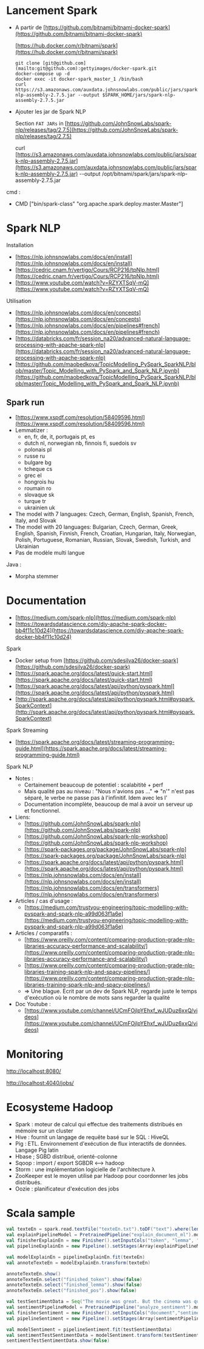 # Lancement Spark

- A partir de [https://github.com/bitnami/bitnami-docker-spark](https://github.com/bitnami/bitnami-docker-spark)
    
    [https://hub.docker.com/r/bitnami/spark](https://hub.docker.com/r/bitnami/spark)
    
    ```
    git clone [git@github.com](mailto:git@github.com):gettyimages/docker-spark.git
    docker-compose up -d
    docker exec -it docker-spark_master_1 /bin/bash
    curl https://s3.amazonaws.com/auxdata.johnsnowlabs.com/public/jars/spark-nlp-assembly-2.7.5.jar --output $SPARK_HOME/jars/spark-nlp-assembly-2.7.5.jar
    ```

- Ajouter les jar de Spark NLP
    
    Section `FAT JARs` in [https://github.com/JohnSnowLabs/spark-nlp/releases/tag/2.7.5](https://github.com/JohnSnowLabs/spark-nlp/releases/tag/2.7.5)
    
    curl [https://s3.amazonaws.com/auxdata.johnsnowlabs.com/public/jars/spark-nlp-assembly-2.7.5.jar](https://s3.amazonaws.com/auxdata.johnsnowlabs.com/public/jars/spark-nlp-assembly-2.7.5.jar) --output /opt/bitnami/spark/jars/spark-nlp-assembly-2.7.5.jar
    

cmd : 

- CMD ["bin/spark-class" "org.apache.spark.deploy.master.Master"]

# **Spark NLP**

Installation

- [https://nlp.johnsnowlabs.com/docs/en/install](https://nlp.johnsnowlabs.com/docs/en/install)
- [https://cedric.cnam.fr/vertigo/Cours/RCP216/tpNlp.html](https://cedric.cnam.fr/vertigo/Cours/RCP216/tpNlp.html)
- [https://www.youtube.com/watch?v=RZYXTSqV-mQ](https://www.youtube.com/watch?v=RZYXTSqV-mQ)

Utilisation

- [https://nlp.johnsnowlabs.com/docs/en/concepts](https://nlp.johnsnowlabs.com/docs/en/concepts)
- [https://nlp.johnsnowlabs.com/docs/en/pipelines#french](https://nlp.johnsnowlabs.com/docs/en/pipelines#french)
- [https://databricks.com/fr/session_na20/advanced-natural-language-processing-with-apache-spark-nlp](https://databricks.com/fr/session_na20/advanced-natural-language-processing-with-apache-spark-nlp)
- [https://github.com/maobedkova/TopicModelling_PySpark_SparkNLP/blob/master/Topic_Modelling_with_PySpark_and_Spark_NLP.ipynb](https://github.com/maobedkova/TopicModelling_PySpark_SparkNLP/blob/master/Topic_Modelling_with_PySpark_and_Spark_NLP.ipynb)

## Spark run

- [https://www.xspdf.com/resolution/58409596.html](https://www.xspdf.com/resolution/58409596.html)
- Lemmatizer :
    - en, fr, de, it, portugais pt, es
    - dutch nl, norwegian nb, finnois fi, suedois sv
    - polonais pl
    - russe ru
    - bulgare bg
    - tcheque cs
    - grec el
    - hongrois hu
    - roumain ro
    - slovaque sk
    - turque tr
    - ukrainien uk
- The model with 7 languages: Czech, German, English, Spanish, French, Italy, and Slovak
- The model with 20 languages: Bulgarian, Czech, German, Greek, English, Spanish, Finnish, French, Croatian, Hungarian, Italy, Norwegian, Polish, Portuguese, Romanian, Russian, Slovak, Swedish, Turkish, and Ukrainian
- Pas de modèle multi langue

Java :

- Morpha stemmer

# Documentation

- [https://medium.com/spark-nlp](https://medium.com/spark-nlp)
- [https://towardsdatascience.com/diy-apache-spark-docker-bb4f11c10d24](https://towardsdatascience.com/diy-apache-spark-docker-bb4f11c10d24)



Spark

- Docker setup from [https://github.com/sdesilva26/docker-spark](https://github.com/sdesilva26/docker-spark)
- [https://spark.apache.org/docs/latest/quick-start.html](https://spark.apache.org/docs/latest/quick-start.html)
- [https://spark.apache.org/docs/latest/api/python/pyspark.html](https://spark.apache.org/docs/latest/api/python/pyspark.html)
- [http://spark.apache.org/docs/latest/api/python/pyspark.html#pyspark.SparkContext](http://spark.apache.org/docs/latest/api/python/pyspark.html#pyspark.SparkContext)

Spark Streaming

- [https://spark.apache.org/docs/latest/streaming-programming-guide.html](https://spark.apache.org/docs/latest/streaming-programming-guide.html)

Spark NLP

- Notes :
    - Certainement beaucoup de potentiel : scalabitité + perf
    - Mais qualité pas au niveau : "Nous n'avions pas ..." ⇒ "n'" n'est pas séparé, le verbe ne passe pas à l'infinitif. Idem avec les l'
    - Documentation incomplète, beaucoup de mal à avoir un serveur up et fonctionnel.
- Liens:
    - [https://github.com/JohnSnowLabs/spark-nlp](https://github.com/JohnSnowLabs/spark-nlp)
    - [https://github.com/JohnSnowLabs/spark-nlp-workshop](https://github.com/JohnSnowLabs/spark-nlp-workshop)
    - [https://spark-packages.org/package/JohnSnowLabs/spark-nlp](https://spark-packages.org/package/JohnSnowLabs/spark-nlp)
    - [https://spark.apache.org/docs/latest/api/python/pyspark.html](https://spark.apache.org/docs/latest/api/python/pyspark.html)
    - [https://nlp.johnsnowlabs.com/docs/en/install](https://nlp.johnsnowlabs.com/docs/en/install)[https://nlp.johnsnowlabs.com/docs/en/transformers](https://nlp.johnsnowlabs.com/docs/en/transformers)
- Articles / cas d'usage :
    - [https://medium.com/trustyou-engineering/topic-modelling-with-pyspark-and-spark-nlp-a99d063f1a6e](https://medium.com/trustyou-engineering/topic-modelling-with-pyspark-and-spark-nlp-a99d063f1a6e)
- Articles / comparatifs :
    - [https://www.oreilly.com/content/comparing-production-grade-nlp-libraries-accuracy-performance-and-scalability/](https://www.oreilly.com/content/comparing-production-grade-nlp-libraries-accuracy-performance-and-scalability/)
    - [https://www.oreilly.com/content/comparing-production-grade-nlp-libraries-training-spark-nlp-and-spacy-pipelines/](https://www.oreilly.com/content/comparing-production-grade-nlp-libraries-training-spark-nlp-and-spacy-pipelines/)
    - ⇒ Une blague. Ecrit par un dev de Spark NLP, regarde juste le temps d'exécution où le nombre de mots sans regarder la qualité
- Doc Youtube :
    - [https://www.youtube.com/channel/UCmFOjlpYEhxf_wJUDuz6xxQ/videos](https://www.youtube.com/channel/UCmFOjlpYEhxf_wJUDuz6xxQ/videos)

# Monitoring
[http://localhost:8080/](http://localhost:8080/)

[http://localhost:4040/jobs/](http://localhost:4040/jobs/)


# Ecosysteme Hadoop
- Spark : moteur de calcul qui effectue des traitements distribués en mémoire sur un cluster
- Hive : fournit un langage de requête basé sur le SQL : HiveQL
- Pig : ETL. Environnement d'exécution de flux interactifs de données. Langage Pig latin
- Hbase ; SGBD distribué, orienté-colonne
- Sqoop : import / export SGBDR <—> hadoop 
- Storm : une implémentation logicielle de l'architecture λ
- ZooKeeper est le moyen utilisé par Hadoop pour coordonner les jobs distribués.
- Oozie : planificateur d'exécution des jobs


# Scala sample
```scala
val texteEn = spark.read.textFile("texteEn.txt").toDF("text").where(length($"text") > 0)
val explainPipelineModel = PretrainedPipeline("explain_document_ml").model
val finisherExplainEn = new Finisher().setInputCols("token", "lemma", "pos")
val pipelineExplainEn = new Pipeline().setStages(Array(explainPipelineModel,finisherExplainEn))

val modelExplainEn = pipelineExplainEn.fit(texteEn)
val annoteTexteEn = modelExplainEn.transform(texteEn)

annoteTexteEn.show()
annoteTexteEn.select("finished_token").show(false)
annoteTexteEn.select("finished_lemma").show(false)
annoteTexteEn.select("finished_pos").show(false)

val testSentimentData = Seq("The movie was great. But the cinema was quite dirty.").toDF("text")
val sentimentPipelineModel = PretrainedPipeline("analyze_sentiment").model
val finisherSentiment = new Finisher().setInputCols("document","sentiment")
val pipelineSentiment = new Pipeline().setStages(Array(sentimentPipelineModel,finisherSentiment))

val modelSentiment = pipelineSentiment.fit(testSentimentData)
val sentimentTestSentimentData = modelSentiment.transform(testSentimentData)
sentimentTestSentimentData.show(false)
```
